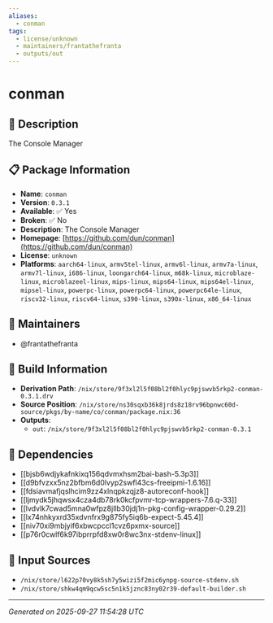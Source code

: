 ```yaml
---
aliases:
  - conman
tags:
  - license/unknown
  - maintainers/frantathefranta
  - outputs/out
---
```


# conman

## 📝 Description

The Console Manager

## 📋 Package Information

- **Name**: `conman`
- **Version**: `0.3.1`
- **Available**: ✅ Yes
- **Broken**: ✅ No
- **Description**: The Console Manager
- **Homepage**: [https://github.com/dun/conman](https://github.com/dun/conman)
- **License**: `unknown`
- **Platforms**: `aarch64-linux`, `armv5tel-linux`, `armv6l-linux`, `armv7a-linux`, `armv7l-linux`, `i686-linux`, `loongarch64-linux`, `m68k-linux`, `microblaze-linux`, `microblazeel-linux`, `mips-linux`, `mips64-linux`, `mips64el-linux`, `mipsel-linux`, `powerpc-linux`, `powerpc64-linux`, `powerpc64le-linux`, `riscv32-linux`, `riscv64-linux`, `s390-linux`, `s390x-linux`, `x86_64-linux`
## 👥 Maintainers

- @frantathefranta


## 🔧 Build Information

- **Derivation Path**: `/nix/store/9f3xl2l5f08bl2f0hlyc9pjswvb5rkp2-conman-0.3.1.drv`
- **Source Position**: `/nix/store/ns30sqxb36k8jrds8z18rv96bpnwc60d-source/pkgs/by-name/co/conman/package.nix:36`
- **Outputs**:
  - `out`:  `/nix/store/9f3xl2l5f08bl2f0hlyc9pjswvb5rkp2-conman-0.3.1`

## 🔗 Dependencies

- [[bjsb6wdjykafnkixq156qdvmxhsm2bai-bash-5.3p3]]
- [[d9bfvzxx5nz2bfbm6d0lvyp2swfl43cs-freeipmi-1.6.16]]
- [[fdsiavmafjqslhcim9zz4xlnqpkzqjz8-autoreconf-hook]]
- [[ljmydk5jhqwsx4cza4db78rk0kcfpvmr-tcp-wrappers-7.6.q-33]]
- [[lvdvlk7cwad5mna0wfpz8jllb30jdj1n-pkg-config-wrapper-0.29.2]]
- [[lx74nhkyxrd35xdvnfrx9g875fy5iq6b-expect-5.45.4]]
- [[niv70xi9mbjyif6xbwcpccl1cvz6pxmx-source]]
- [[p76r0cwlf6k97ibprrpfd8xw0r8wc3nx-stdenv-linux]]

## 📁 Input Sources

- `/nix/store/l622p70vy8k5sh7y5wizi5f2mic6ynpg-source-stdenv.sh`
- `/nix/store/shkw4qm9qcw5sc5n1k5jznc83ny02r39-default-builder.sh`

---
*Generated on 2025-09-27 11:54:28 UTC*
